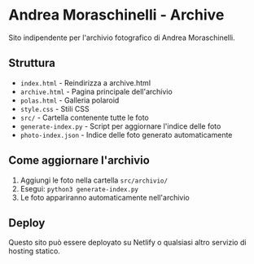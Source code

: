 # Andrea Moraschinelli - Archive

Sito indipendente per l'archivio fotografico di Andrea Moraschinelli.

## Struttura

- `index.html` - Reindirizza a archive.html
- `archive.html` - Pagina principale dell'archivio
- `polas.html` - Galleria polaroid
- `style.css` - Stili CSS
- `src/` - Cartella contenente tutte le foto
- `generate-index.py` - Script per aggiornare l'indice delle foto
- `photo-index.json` - Indice delle foto generato automaticamente

## Come aggiornare l'archivio

1. Aggiungi le foto nella cartella `src/archivio/`
2. Esegui: `python3 generate-index.py`
3. Le foto appariranno automaticamente nell'archivio

## Deploy

Questo sito può essere deployato su Netlify o qualsiasi altro servizio di hosting statico.
